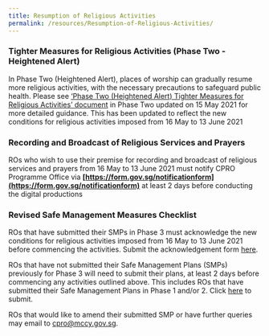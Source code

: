 ```yaml
---
title: Resumption of Religious Activities
permalink: /resources/Resumption-of-Religious-Activities/
---
```


### Tighter Measures for Religious Activities (Phase Two - Heightened Alert)

In Phase Two (Heightened Alert), places of worship can gradually resume more religious activities, with the necessary precautions to safeguard public health. Please see [‘Phase Two (Heightened Alert) Tighter Measures for Religious Activities’ document](/media/PhaseTwoHA_EnhancedMeasures_ReligiousActivities_15May2021.pdf) in Phase Two updated on 15 May 2021 for more detailed guidance. This has been updated to reflect the new conditions for religious activities imposed from 16 May to 13 June 2021

### Recording and Broadcast of Religious Services and Prayers
ROs who wish to use their premise for recording and broadcast of religious services and prayers from 16 May to 13 June 2021 must notify CPRO Programme Office via **[https://form.gov.sg/notificationform](https://form.gov.sg/notificationform)** at least 2 days before conducting the digital productions

### Revised Safe Management Measures Checklist 
ROs that have submitted their SMPs in Phase 3 must acknowledge the new conditions for religious activities imposed from 16 May to 13 June 2021 before commencing the activities. Submit the acknowledgement form [here](https://go.gov.sg/phase2ackformha).

ROs that have not submitted their Safe Management Plans (SMPs) previously for Phase 3 will need to submit their plans, at least 2 days before commencing any activities outlined above. This includes ROs that have submitted their Safe Management Plans in Phase 1 and/or 2. Click [here](https://go.gov.sg/phase2smpha) to submit. 

ROs that would like to amend their submitted SMP or have further queries may email to [cpro@mccy.gov.sg](mailto:cpro@mccy.gov.sg).
